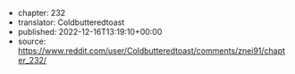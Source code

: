 - chapter: 232
- translator: Coldbutteredtoast
- published: 2022-12-16T13:19:10+00:00
- source: https://www.reddit.com/user/Coldbutteredtoast/comments/znei91/chapter_232/
